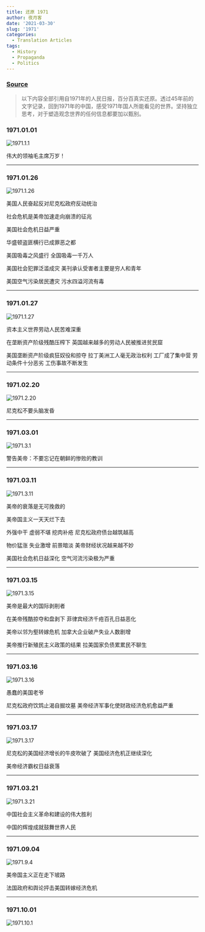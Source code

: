```yaml
---
title: 还原 1971
author: 夜月客
date: '2021-03-30'
slug: '1971'
categories:
  - Translation Articles
tags:
  - History
  - Propaganda
  - Politics
---
```


### [Source](https://card.weibo.com/article/m/show/id/2309634486394058768730?_wb_client_=1)

>以下内容全部引用自1971年的人民日报，百分百真实还原。透过45年前的文字记录，回到1971年的中国，感受1971年国人所能看见的世界。坚持独立思考，对于塑造观念世界的任何信息都要加以甄别。

### 1971.01.01

![1971.1.1](1.1.png)

伟大的领袖毛主席万岁！


---


### 1971.01.26

![1971.1.26](1.26.png)

美国人民奋起反对尼克松政府反动统治

社会危机是美帝加速走向崩溃的征兆

美国社会危机日益严重

华盛顿盗匪横行已成罪恶之都

美国吸毒之风盛行  全国吸毒一千万人

美国社会犯罪泛滥成灾  美刊承认受害者主要是穷人和青年

美国空气污染居民遭灾  污水四溢河流有毒

---

### 1971.01.27

![1971.1.27](1.27.png)

资本主义世界劳动人民苦难深重

在垄断资产阶级残酷压榨下 英国越来越多的劳动人民被推进贫民窟　

美国垄断资产阶级疯狂奴役和掠夺 拉丁美洲工人毫无政治权利 工厂成了集中营 劳动条件十分恶劣 工伤事故不断发生

---

### 1971.02.20

![1971.2.20](2.20.png)

尼克松不要头脑发昏



---

### 1971.03.01

![1971.3.1](3.1.png)

警告美帝：不要忘记在朝鲜的惨败的教训

---

### 1971.03.11

![1971.3.11](3.11.png)

美帝的衰落是无可挽救的

美帝国主义一天天烂下去

外强中干 虚弱不堪 挖肉补疮  尼克松政府债台越筑越高

物价猛涨 失业激增 前景暗淡  美帝财经状况越来越不妙　

美国社会危机日益深化  空气河流污染极为严重

---

### 1971.03.15

![1971.3.15](3.15.png)

美帝是最大的国际剥削者

在美帝残酷掠夺和盘剥下  菲律宾经济千疮百孔日益恶化

美帝以邻为壑转嫁危机  加拿大企业破产失业人数剧增

美帝推行新殖民主义政策的结果  拉美国家负债累累民不聊生

---

### 1971.03.16

![1971.3.16](3.16.png)

愚蠢的美国老爷

尼克松政府饮鸩止渴自掘坟墓  美帝经济军事化使财政经济危机愈益严重

---

### 1971.03.17

![1971.3.17](3.17.png)

尼克松的美国经济增长的牛皮吹破了  美国经济危机正继续深化

美帝经济霸权日益衰落

---

### 1971.03.21

![1971.3.21](3.21.png)

中国社会主义革命和建设的伟大胜利

中国的辉煌成就鼓舞世界人民

---

### 1971.09.04

![1971.9.4](9.4.png)

美帝国主义正在走下坡路

法国政府和舆论抨击美国转嫁经济危机

---

### 1971.10.01

![1971.10.1](10.1.png)

















